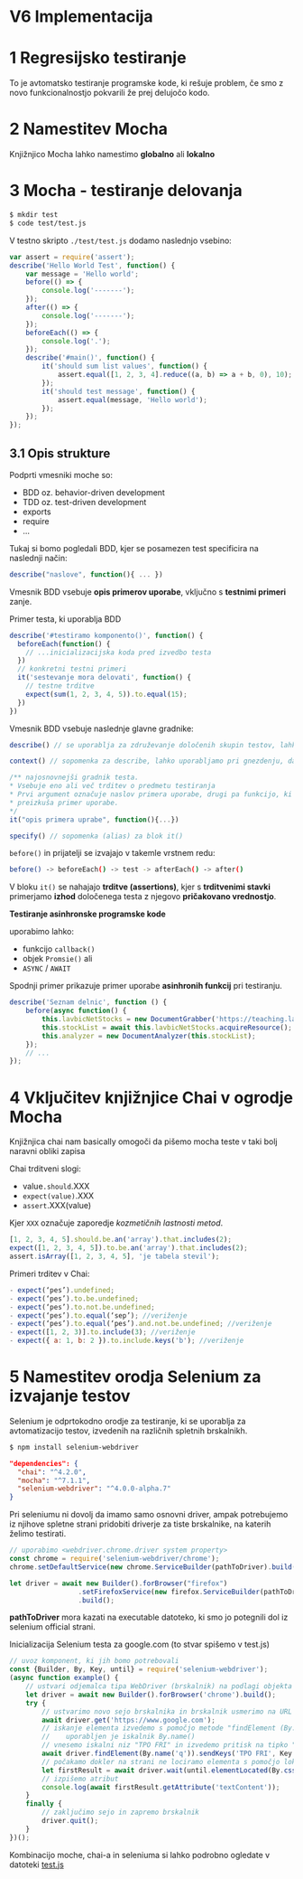 # V6 Implementacija
# 1 Regresijsko testiranje
To je avtomatsko testiranje programske kode, ki rešuje problem, če smo z novo funkcionalnostjo pokvarili že prej delujočo kodo.

# 2 Namestitev Mocha
Knjižnjico Mocha lahko namestimo **globalno**  ali **lokalno**

# 3 Mocha - testiranje delovanja

```bash
$ mkdir test
$ code test/test.js
```

V testno skripto ```./test/test.js``` dodamo naslednjo vsebino:

```javascript
var assert = require('assert');
describe('Hello World Test', function() {
    var message = 'Hello world';
    before(() => {
        console.log('-------');
    });
    after(() => {
        console.log('-------');
    });
    beforeEach(() => {
        console.log('.');
    });
    describe('#main()', function() {
        it('should sum list values', function() {
            assert.equal([1, 2, 3, 4].reduce((a, b) => a + b, 0), 10);
        });
        it('should test message', function() {
            assert.equal(message, 'Hello world');
        });
    });
});
```
## 3.1 Opis strukture
Podprti vmesniki moche so:
- BDD oz. behavior-driven development
- TDD oz. test-driven development
- exports
- require
- ...

Tukaj si bomo pogledali BDD, kjer se posamezen test specificira na naslednji način:
```javascript
describe("naslove", function(){ ... })
```
Vmesnik BDD vsebuje **opis primerov uporabe**, vključno s **testnimi primeri** zanje.

Primer testa, ki uporablja BDD
```javascript
describe('#testiramo komponento()', function() {
  beforeEach(function() {
    // ...inicializacijska koda pred izvedbo testa
  })
  // konkretni testni primeri
  it('sestevanje mora delovati', function() {
    // testne trditve
    expect(sum(1, 2, 3, 4, 5)).to.equal(15);
  })
})
```

Vmesnik BDD vsebuje naslednje glavne gradnike:
```javascript
describe() // se uporablja za združevanje določenih skupin testov, lahko tudi gnezdimo

context() // sopomenka za describe, lahko uporabljamo pri gnezdenju, da zagotovimo lazjo berljivost

/** najosnovnejši gradnik testa. 
* Vsebuje eno ali več trditev o predmetu testiranja
* Prvi argument označuje naslov primera uporabe, drugi pa funkcijo, ki
* preizkuša primer uporabe.
*/
it("opis primera uprabe", function(){...})

specify() // sopomenka (alias) za blok it()
```

`before()` in prijatelji se izvajajo v takemle vrstnem redu:

```bash
before() -> beforeEach() -> test -> afterEach() -> after()
```

V bloku `it()` se nahajajo **trditve (assertions)**, kjer s **trditvenimi stavki** primerjamo **izhod** določenega testa z njegovo **pričakovano vrednostjo**.

**Testiranje asinhronske programske kode**

uporabimo lahko:
- funkcijo `callback()`
- objek `Promsie()` ali
- `ASYNC` / `AWAIT`

Spodnji primer prikazuje primer uporabe **asinhronih funkcij** pri testiranju.

```javascript
describe('Seznam delnic', function () {
    before(async function() {
        this.lavbicNetStocks = new DocumentGrabber('https://teaching.lavbic.net/api/finance/delnice/seznam', '', 'GET', 80);
        this.stockList = await this.lavbicNetStocks.acquireResource();
        this.analyzer = new DocumentAnalyzer(this.stockList);
    });
    // ...
});
```

# 4 Vključitev knjižnjice Chai v ogrodje Mocha
Knjižnjica chai nam basically omogoči da pišemo mocha teste v taki bolj naravni obliki zapisa

Chai trditveni slogi:
- value`.should`.XXX
- `expect(value)`.XXX
- `assert`.XXX(value)

Kjer `XXX` označuje zaporedje *kozmetičnih lastnosti metod*.
```javascript
[1, 2, 3, 4, 5].should.be.an('array').that.includes(2);
expect([1, 2, 3, 4, 5]).to.be.an('array').that.includes(2);
assert.isArray([1, 2, 3, 4, 5], 'je tabela stevil');
```

Primeri trditev v Chai:
```javascript
- expect(‘pes’).undefined;
- expect(‘pes’).to.be.undefined;
- expect(‘pes’).to.not.be.undefined;
- expect(‘pes’).to.equal(‘sep’); //veriženje
- expect(‘pes’).to.equal(‘pes’).and.not.be.undefined; //veriženje
- expect([1, 2, 3)].to.include(3); //veriženje
- expect({ a: 1, b: 2 }).to.include.keys('b'); //veriženje
```

# 5 Namestitev orodja Selenium za izvajanje testov
Selenium je odprtokodno orodje za testiranje, ki se uporablja za avtomatizacijo testov, izvedenih na različnih spletnih brskalnikh.

```bash
$ npm install selenium-webdriver
```

```json
"dependencies": {
  "chai": "^4.2.0",
  "mocha": "^7.1.1",
  "selenium-webdriver": "^4.0.0-alpha.7"
}
```

Pri seleniumu ni dovolj da imamo samo osnovni driver, ampak potrebujemo iz njihove spletne strani pridobiti driverje za tiste brskalnike, na katerih želimo testirati.

```javascript
// uporabimo <webdriver.chrome.driver system property>
const chrome = require('selenium-webdriver/chrome');
chrome.setDefaultService(new chrome.ServiceBuilder(pathToDriver).build());

let driver = await new Builder().forBrowser("firefox")
                 .setFirefoxService(new firefox.ServiceBuilder(pathToDriver))
                 .build();
```

**pathToDriver** mora kazati na executable datoteko, ki smo jo potegnili dol iz selenium official strani.

Inicializacija Selenium testa za google.com (to stvar spišemo v test.js)

```javascript
// uvoz komponent, ki jih bomo potrebovali
const {Builder, By, Key, until} = require('selenium-webdriver');
(async function example() {
    // ustvari odjemalca tipa WebDriver (brskalnik) na podlagi objekta Builder 
    let driver = await new Builder().forBrowser('chrome').build();
    try {
        // ustvarimo novo sejo brskalnika in brskalnik usmerimo na URL 
        await driver.get('https://www.google.com');
        // iskanje elementa izvedemo s pomočjo metode "findElement (By.locator())"
        //    uporabljen je iskalnik By.name()
        // vnesemo iskalni niz "TPO FRI" in izvedemo pritisk na tipko "Enter"
        await driver.findElement(By.name('q')).sendKeys('TPO FRI', Key.ENTER);
        // počakamo dokler na strani ne lociramo elementa s pomočjo lokatorja By.css()
        let firstResult = await driver.wait(until.elementLocated(By.css('h3')), 10000);
        // izpišemo atribut
        console.log(await firstResult.getAttribute('textContent'));
    }
    finally {
        // zaključimo sejo in zapremo brskalnik
        driver.quit();
    }
})();
```

Kombinacijo moche, chai-a in seleniuma si lahko podrobno ogledate v datoteki <a href="https://github.com/mindOfCaspian/zapiski/tree/main/tpo/IV_sklop/V6/test.js">test.js</a>
